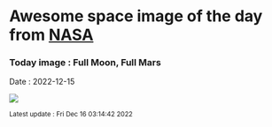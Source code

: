 
# Awesome space image of the day from [NASA](https://api.nasa.gov/)

### Today image : Full Moon, Full Mars
Date : 2022-12-15

![](https://apod.nasa.gov/apod/image/2212/MarsTrailsSMALL1024.jpg)

<small>Latest update : Fri Dec 16 03:14:42 2022</small>
        